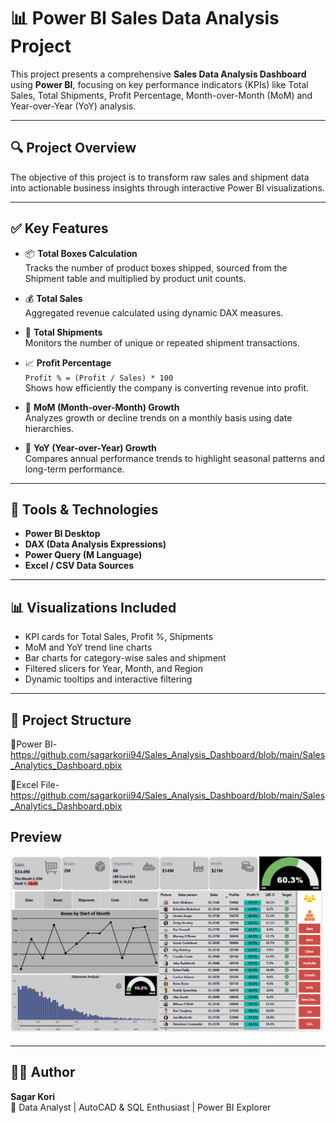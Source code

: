 # 📊 Power BI Sales Data Analysis Project

This project presents a comprehensive **Sales Data Analysis Dashboard** using **Power BI**, focusing on key performance indicators (KPIs) like Total Sales, Total Shipments, Profit Percentage, Month-over-Month (MoM) and Year-over-Year (YoY) analysis.

---

## 🔍 Project Overview

The objective of this project is to transform raw sales and shipment data into actionable business insights through interactive Power BI visualizations.

---

## ✅ Key Features

- 📦 **Total Boxes Calculation**  
  Tracks the number of product boxes shipped, sourced from the Shipment table and multiplied by product unit counts.

- 💰 **Total Sales**  
  Aggregated revenue calculated using dynamic DAX measures.

- 🚚 **Total Shipments**  
  Monitors the number of unique or repeated shipment transactions.

- 📈 **Profit Percentage**  
  `Profit % = (Profit / Sales) * 100`  
  Shows how efficiently the company is converting revenue into profit.

- 📅 **MoM (Month-over-Month) Growth**  
  Analyzes growth or decline trends on a monthly basis using date hierarchies.

- 📆 **YoY (Year-over-Year) Growth**  
  Compares annual performance trends to highlight seasonal patterns and long-term performance.

---

## 🧠 Tools & Technologies

- **Power BI Desktop**
- **DAX (Data Analysis Expressions)**
- **Power Query (M Language)**
- **Excel / CSV Data Sources**

---

## 📊 Visualizations Included

- KPI cards for Total Sales, Profit %, Shipments
- MoM and YoY trend line charts
- Bar charts for category-wise sales and shipment
- Filtered slicers for Year, Month, and Region
- Dynamic tooltips and interactive filtering

---

## 📁 Project Structure
 📁Power BI-https://github.com/sagarkorii94/Sales_Analysis_Dashboard/blob/main/Sales_Analytics_Dashboard.pbix
 
 📁Excel File-https://github.com/sagarkorii94/Sales_Analysis_Dashboard/blob/main/Sales_Analytics_Dashboard.pbix

## Preview
![image alt](https://github.com/sagarkorii94/Sales_Analysis_Dashboard/blob/f426711d5337e596f503aa76bdc5d2843ffb5c1d/Project-Screenshot.png)

---

## 👨‍💻 Author
**Sagar Kori**  
💼 Data Analyst | AutoCAD & SQL Enthusiast | Power BI Explorer  

